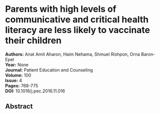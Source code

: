 # Parents with high levels of communicative and critical health literacy are less likely to vaccinate their children

**Authors:** Anat Amit Aharon, Haim Nehama, Shmuel Rishpon, Orna Baron-Epel  
**Year:** None  
**Journal:** Patient Education and Counseling  
**Volume:** 100  
**Issue:** 4  
**Pages:** 768-775  
**DOI:** 10.1016/j.pec.2016.11.016  

## Abstract


